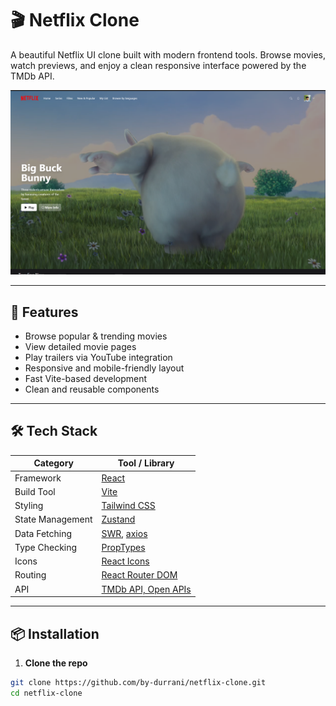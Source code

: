 # 🎬 Netflix Clone

A beautiful Netflix UI clone built with modern frontend tools. Browse movies, watch previews, and enjoy a clean responsive interface powered by the TMDb API.

![Netflix Clone Preview](public/images/preview.png) <!-- Add screenshot if available -->

---

## 🚀 Features

- Browse popular & trending movies
- View detailed movie pages
- Play trailers via YouTube integration
- Responsive and mobile-friendly layout
- Fast Vite-based development
- Clean and reusable components

---

## 🛠 Tech Stack

| Category        | Tool / Library                                     |
|-----------------|----------------------------------------------------|
| Framework       | [React](https://reactjs.org/)                      |
| Build Tool      | [Vite](https://vitejs.dev/)                        |
| Styling         | [Tailwind CSS](https://tailwindcss.com/)           |
| State Management| [Zustand](https://github.com/pmndrs/zustand)       |
| Data Fetching   | [SWR](https://swr.vercel.app/), [axios](https://axios-http.com) |
| Type Checking   | [PropTypes](https://reactjs.org/docs/typechecking-with-proptypes.html) |
| Icons           | [React Icons](https://react-icons.github.io/react-icons/) |
| Routing         | [React Router DOM](https://reactrouter.com/)       |
| API             | [TMDb API, Open APIs](https://www.themoviedb.org/documentation/api) |

---

## 📦 Installation

1. **Clone the repo**

```bash
git clone https://github.com/by-durrani/netflix-clone.git
cd netflix-clone
